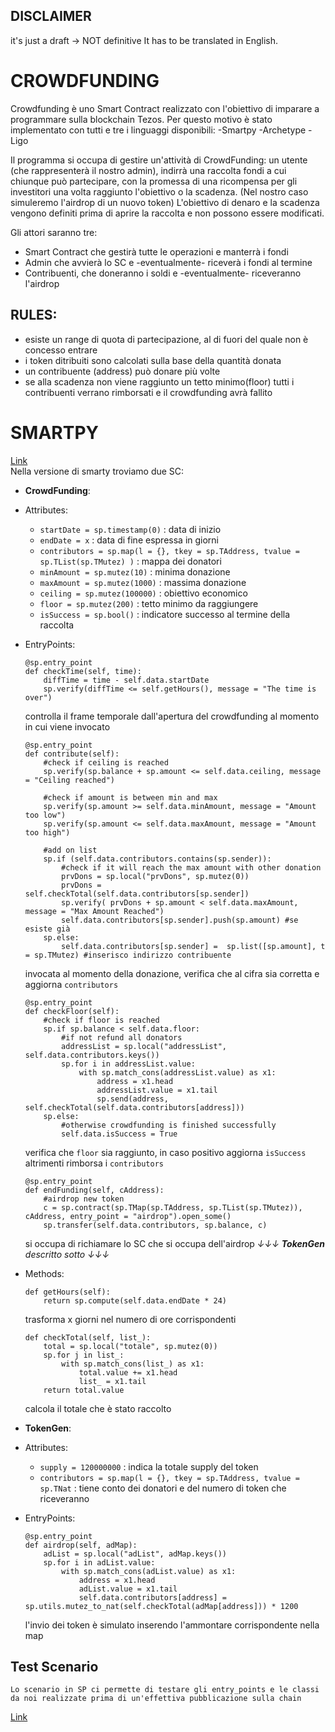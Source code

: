 ## DISCLAIMER
it's just a draft -> NOT definitive
It has to be translated in English.

# CROWDFUNDING
Crowdfunding è uno Smart Contract realizzato con l'obiettivo di imparare a programmare sulla blockchain Tezos.
Per questo motivo è stato implementato con tutti e tre i linguaggi disponibili:
-Smartpy
-Archetype
-Ligo

Il programma si occupa di gestire un'attività di CrowdFunding: un utente (che rappresenterà il nostro admin),
indirrà una raccolta fondi a cui chiunque può partecipare, con la promessa di una ricompensa per gli investitori una volta raggiunto l'obiettivo o la scadenza. (Nel nostro caso simuleremo l'airdrop di un nuovo token)
L'obiettivo di denaro e la scadenza vengono definiti prima di aprire la raccolta e non possono essere modificati.

Gli attori saranno tre:
* Smart Contract che gestirà tutte le operazioni e manterrà i fondi
* Admin che avvierà lo SC e -eventualmente- riceverà i fondi al termine
* Contribuenti, che doneranno i soldi e -eventualmente- riceveranno l'airdrop

## RULES:
* esiste un range di quota di partecipazione, al di fuori del quale non è concesso entrare
* i token ditribuiti sono calcolati sulla base della quantità donata
* un contribuente (address) può donare più volte
* se alla scadenza non viene raggiunto un tetto minimo(floor) tutti i contribuenti verrano rimborsati e il crowdfunding avrà fallito

# SMARTPY
[Link](https://smartpy.io/)  <br />
Nella versione di smarty troviamo due SC:
* **CrowdFunding**:
 * Attributes:
	* `startDate = sp.timestamp(0)` : data di inizio
	* `endDate = x` : data di fine espressa in giorni
	* `contributors = sp.map(l = {}, tkey = sp.TAddress, tvalue = sp.TList(sp.TMutez) )` : mappa dei donatori 
	* `minAmount = sp.mutez(10)` : minima donazione
	* `maxAmount = sp.mutez(1000)` : massima donazione
	* `ceiling = sp.mutez(100000)` : obiettivo economico
	* `floor = sp.mutez(200)` : tetto minimo da raggiungere
	* `isSuccess = sp.bool()` : indicatore successo al termine della raccolta 
	
 * EntryPoints:
	```
	@sp.entry_point
    def checkTime(self, time):
        diffTime = time - self.data.startDate
        sp.verify(diffTime <= self.getHours(), message = "The time is over")
	```
	controlla il frame temporale dall'apertura del crowdfunding al momento in cui viene invocato
	
	```
	@sp.entry_point
    def contribute(self):
        #check if ceiling is reached
        sp.verify(sp.balance + sp.amount <= self.data.ceiling, message = "Ceiling reached")  
 
        #check if amount is between min and max
        sp.verify(sp.amount >= self.data.minAmount, message = "Amount too low")
        sp.verify(sp.amount <= self.data.maxAmount, message = "Amount too high")
        
        #add on list
        sp.if (self.data.contributors.contains(sp.sender)): 
            #check if it will reach the max amount with other donation
            prvDons = sp.local("prvDons", sp.mutez(0))
            prvDons = self.checkTotal(self.data.contributors[sp.sender])
            sp.verify( prvDons + sp.amount < self.data.maxAmount, message = "Max Amount Reached") 
            self.data.contributors[sp.sender].push(sp.amount) #se esiste già
        sp.else:
            self.data.contributors[sp.sender] =  sp.list([sp.amount], t = sp.TMutez) #inserisco indirizzo contribuente
    ```
	invocata al momento della donazione, verifica che al cifra sia corretta e aggiorna `contributors`
	
	```
	@sp.entry_point
    def checkFloor(self):
        #check if floor is reached
        sp.if sp.balance < self.data.floor:
            #if not refund all donators
            addressList = sp.local("addressList", self.data.contributors.keys())
            sp.for i in addressList.value:
                with sp.match_cons(addressList.value) as x1:
                    address = x1.head
                    addressList.value = x1.tail
                    sp.send(address, self.checkTotal(self.data.contributors[address]))
        sp.else:
            #otherwise crowdfunding is finished successfully
            self.data.isSuccess = True
	```
	verifica che `floor` sia raggiunto, in caso positivo aggiorna `isSuccess` altrimenti rimborsa i `contributors`

	```
	@sp.entry_point
    def endFunding(self, cAddress):
        #airdrop new token
        c = sp.contract(sp.TMap(sp.TAddress, sp.TList(sp.TMutez)), cAddress, entry_point = "airdrop").open_some()
        sp.transfer(self.data.contributors, sp.balance, c)
	```
	si occupa di richiamare lo SC che si occupa dell'airdrop
	*↓↓↓ **TokenGen** descritto sotto ↓↓↓*

 * Methods:
	```
	def getHours(self):
        return sp.compute(self.data.endDate * 24)
	```
	trasforma x giorni nel numero di ore corrispondenti

	```
	def checkTotal(self, list_):
        total = sp.local("totale", sp.mutez(0))
        sp.for j in list_:
            with sp.match_cons(list_) as x1:
                total.value += x1.head
                list_ = x1.tail
        return total.value
	```
	calcola il totale che è stato raccolto

* **TokenGen**:
 * Attributes:
	* `supply = 120000000` : indica la totale supply del token
	* `contributors = sp.map(l = {}, tkey = sp.TAddress, tvalue = sp.TNat` : tiene conto dei donatori e del numero di token che riceveranno

 * EntryPoints:
	```
	@sp.entry_point
    def airdrop(self, adMap):
        adList = sp.local("adList", adMap.keys())
        sp.for i in adList.value:
            with sp.match_cons(adList.value) as x1:
                address = x1.head
                adList.value = x1.tail
                self.data.contributors[address] = sp.utils.mutez_to_nat(self.checkTotal(adMap[address])) * 1200
	```
	l'invio dei token è simulato inserendo l'ammontare corrispondente nella map


## Test Scenario
	Lo scenario in SP ci permette di testare gli entry_points e le classi da noi realizzate prima di un'effettiva pubblicazione sulla chain 
[Link](https://smartpy.io/docs/scenarios/testing/)
